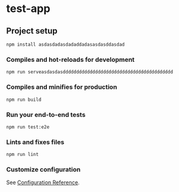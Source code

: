 # test-app

## Project setup
```
npm install asdasdadasdadaddadasasdasddasdad
```

### Compiles and hot-reloads for development
```
npm run serveasdasdasddddddddddddddddddddddddddddddddddddddddd
```

### Compiles and minifies for production
```
npm run build
```

### Run your end-to-end tests
```
npm run test:e2e
```

### Lints and fixes files
```
npm run lint
```

### Customize configuration
See [Configuration Reference](https://cli.vuejs.org/config/).

